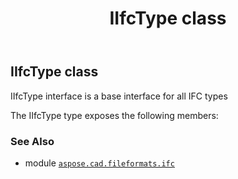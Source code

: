 ﻿---
title: IIfcType class
second_title: Aspose.CAD for Python via .NET API References
description: 
type: docs
weight: 30
url: /python-net/aspose.cad.fileformats.ifc/iifctype/
is_root: false
---

## IIfcType class

IIfcType interface is a base interface for all IFC types



The IIfcType type exposes the following members:


### See Also
* module [`aspose.cad.fileformats.ifc`](..)

